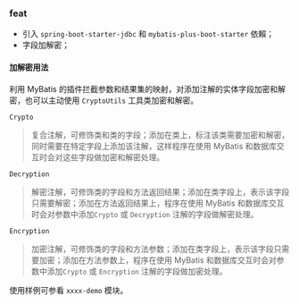 ### feat
- 引入 `spring-boot-starter-jdbc` 和 `mybatis-plus-boot-starter` 依賴；
- 字段加解密；

#### 加解密用法
利用 MyBatis 的插件拦截参数和结果集的映射，对添加注解的实体字段加密和解密，也可以主动使用 `CryptoUtils` 工具类加密和解密。

`Crypto`
> 复合注解，可修饰类和类的字段；添加在类上，标注该类需要加密和解密，同时需要在特定字段上添加该注解，这样程序在使用 MyBatis 和数据库交互时会对这些字段做加密和解密处理。

`Decryption`
> 解密注解，可修饰类的字段和方法返回结果；添加在类字段上，表示该字段只需要解密；添加在方法返回结果上，程序在使用 MyBatis 和数据库交互时会对参数中添加`Crypto` 或 `Decryption` 注解的字段做解密处理。

`Encryption`
> 加密注解，可修饰类的字段和方法参数；添加在类字段上，表示该字段只需要加密；添加在方法参数上，程序在使用 MyBatis 和数据库交互时会对参数中添加`Crypto` 或 `Encryption` 注解的字段做加密处理。

使用样例可参看 `xxxx-demo` 模块。